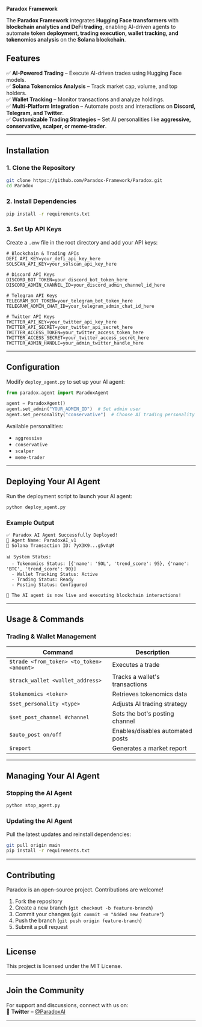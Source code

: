  **Paradox Framework**  

The **Paradox Framework** integrates **Hugging Face transformers** with **blockchain analytics and DeFi trading**, enabling AI-driven agents to automate **token deployment, trading execution, wallet tracking, and tokenomics analysis** on the **Solana blockchain**.  

## **Features**  
✅ **AI-Powered Trading** – Execute AI-driven trades using Hugging Face models.  
✅ **Solana Tokenomics Analysis** – Track market cap, volume, and top holders.  
✅ **Wallet Tracking** – Monitor transactions and analyze holdings.  
✅ **Multi-Platform Integration** – Automate posts and interactions on **Discord, Telegram, and Twitter**.  
✅ **Customizable Trading Strategies** – Set AI personalities like **aggressive, conservative, scalper, or meme-trader**.  

---

## **Installation**  

### **1. Clone the Repository**  
```bash
git clone https://github.com/Paradox-Framework/Paradox.git
cd Paradox
```

### **2. Install Dependencies**  
```bash
pip install -r requirements.txt
```

### **3. Set Up API Keys**  
Create a `.env` file in the root directory and add your API keys:  

```env
# Blockchain & Trading APIs
DEFI_API_KEY=your_defi_api_key_here
SOLSCAN_API_KEY=your_solscan_api_key_here

# Discord API Keys
DISCORD_BOT_TOKEN=your_discord_bot_token_here
DISCORD_ADMIN_CHANNEL_ID=your_discord_admin_channel_id_here

# Telegram API Keys
TELEGRAM_BOT_TOKEN=your_telegram_bot_token_here
TELEGRAM_ADMIN_CHAT_ID=your_telegram_admin_chat_id_here

# Twitter API Keys
TWITTER_API_KEY=your_twitter_api_key_here
TWITTER_API_SECRET=your_twitter_api_secret_here
TWITTER_ACCESS_TOKEN=your_twitter_access_token_here
TWITTER_ACCESS_SECRET=your_twitter_access_secret_here
TWITTER_ADMIN_HANDLE=your_admin_twitter_handle_here
```

---

## **Configuration**  
Modify `deploy_agent.py` to set up your AI agent:  

```python
from paradox.agent import ParadoxAgent

agent = ParadoxAgent()
agent.set_admin("YOUR_ADMIN_ID")  # Set admin user
agent.set_personality("conservative")  # Choose AI trading personality
```

Available personalities:  
- `aggressive`  
- `conservative`  
- `scalper`  
- `meme-trader`  

---

## **Deploying Your AI Agent**  
Run the deployment script to launch your AI agent:  
```bash
python deploy_agent.py
```

### **Example Output**
```
✅ Paradox AI Agent Successfully Deployed!
🤖 Agent Name: ParadoxAI_v1
🔗 Solana Transaction ID: 7yX3K9...g5vAqM

📊 System Status:
  - Tokenomics Status: [{'name': 'SOL', 'trend_score': 95}, {'name': 'BTC', 'trend_score': 90}]
  - Wallet Tracking Status: Active
  - Trading Status: Ready
  - Posting Status: Configured

🚀 The AI agent is now live and executing blockchain interactions!
```

---

## **Usage & Commands**  

### **Trading & Wallet Management**  
| Command | Description |
|---------|------------|
| `$trade <from_token> <to_token> <amount>` | Executes a trade |
| `$track_wallet <wallet_address>` | Tracks a wallet's transactions |
| `$tokenomics <token>` | Retrieves tokenomics data |
| `$set_personality <type>` | Adjusts AI trading strategy |
| `$set_post_channel #channel` | Sets the bot's posting channel |
| `$auto_post on/off` | Enables/disables automated posts |
| `$report` | Generates a market report |

---

## **Managing Your AI Agent**  

### **Stopping the AI Agent**
```bash
python stop_agent.py
```

### **Updating the AI Agent**
Pull the latest updates and reinstall dependencies:
```bash
git pull origin main
pip install -r requirements.txt
```

---

## **Contributing**  
Paradox is an open-source project. Contributions are welcome!  
1. Fork the repository  
2. Create a new branch (`git checkout -b feature-branch`)  
3. Commit your changes (`git commit -m "Added new feature"`)  
4. Push the branch (`git push origin feature-branch`)  
5. Submit a pull request  

---

## **License**  
This project is licensed under the MIT License.  

---

## **Join the Community**  
For support and discussions, connect with us on:  
📢 **Twitter** – [@ParadoxAI](https://twitter.com/ParadoxAI)  

---
```
